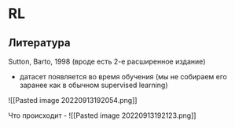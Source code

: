 # RL
## Литература

Sutton, Barto, 1998 (вроде есть 2-е расширенное издание)

 - датасет появляется во время обучения (мы не собираем его заранее как в обычном supervised learning)

![[Pasted image 20220913192054.png]]

Что происходит - 
![[Pasted image 20220913192123.png]]